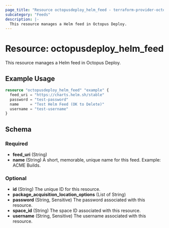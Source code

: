```yaml
---
page_title: "Resource octopusdeploy_helm_feed - terraform-provider-octopusdeploy"
subcategory: "Feeds"
description: |-
  This resource manages a Helm feed in Octopus Deploy.
---
```


# Resource: octopusdeploy_helm_feed

This resource manages a Helm feed in Octopus Deploy.

## Example Usage

```terraform
resource "octopusdeploy_helm_feed" "example" {
  feed_uri = "https://charts.helm.sh/stable"
  password = "test-password"
  name     = "Test Helm Feed (OK to Delete)"
  username = "test-username"
}
```
<!-- schema generated by tfplugindocs -->
## Schema

### Required

- **feed_uri** (String)
- **name** (String) A short, memorable, unique name for this feed. Example: ACME Builds.

### Optional

- **id** (String) The unique ID for this resource.
- **package_acquisition_location_options** (List of String)
- **password** (String, Sensitive) The password associated with this resource.
- **space_id** (String) The space ID associated with this resource.
- **username** (String, Sensitive) The username associated with this resource.


